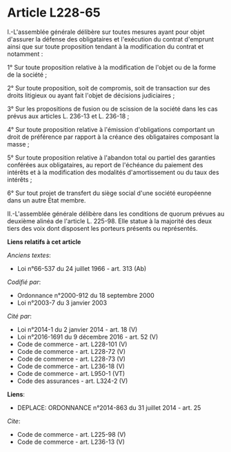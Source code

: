 # Article L228-65

I.-L'assemblée générale délibère sur toutes mesures ayant pour objet d'assurer la défense des obligataires et l'exécution du
contrat d'emprunt ainsi que sur toute proposition tendant à la modification du contrat et notamment : 

1° Sur toute proposition relative à la modification de l'objet ou de la forme de la société ; 

2° Sur toute proposition, soit de compromis, soit de transaction sur des droits litigieux ou ayant fait l'objet de décisions
judiciaires ; 

3° Sur les propositions de fusion ou de scission de la société dans les cas prévus aux articles L. 236-13 et L. 236-18 ; 

4° Sur toute proposition relative à l'émission d'obligations comportant un droit de préférence par rapport à la créance des
obligataires composant la masse ; 

5° Sur toute proposition relative à l'abandon total ou partiel des garanties conférées aux obligataires, au report de
l'échéance du paiement des intérêts et à la modification des modalités d'amortissement ou du taux des intérêts ; 

6° Sur tout projet de transfert du siège social d'une société européenne dans un autre Etat membre. 

II.-L'assemblée générale délibère dans les conditions de quorum prévues au deuxième alinéa de l'article L. 225-98. Elle
statue à la majorité des deux tiers des voix dont disposent les porteurs présents ou représentés.

**Liens relatifs à cet article**

_Anciens textes_:

  - Loi n°66-537 du 24 juillet 1966 - art. 313 (Ab)

_Codifié par_:

  - Ordonnance n°2000-912 du 18 septembre 2000
  - Loi n°2003-7 du 3 janvier 2003

_Cité par_:

  - Loi n°2014-1 du 2 janvier 2014 - art. 18 (V)
  - Loi n°2016-1691 du 9 décembre 2016 - art. 52 (V)
  - Code de commerce - art. L228-101 (V)
  - Code de commerce - art. L228-72 (V)
  - Code de commerce - art. L228-73 (V)
  - Code de commerce - art. L236-18 (V)
  - Code de commerce - art. L950-1 (VT)
  - Code des assurances - art. L324-2 (V)

**Liens**:

  - DEPLACE: ORDONNANCE n°2014-863 du 31 juillet 2014 - art. 25

_Cite_:

  - Code de commerce - art. L225-98 (V)
  - Code de commerce - art. L236-13 (V)

